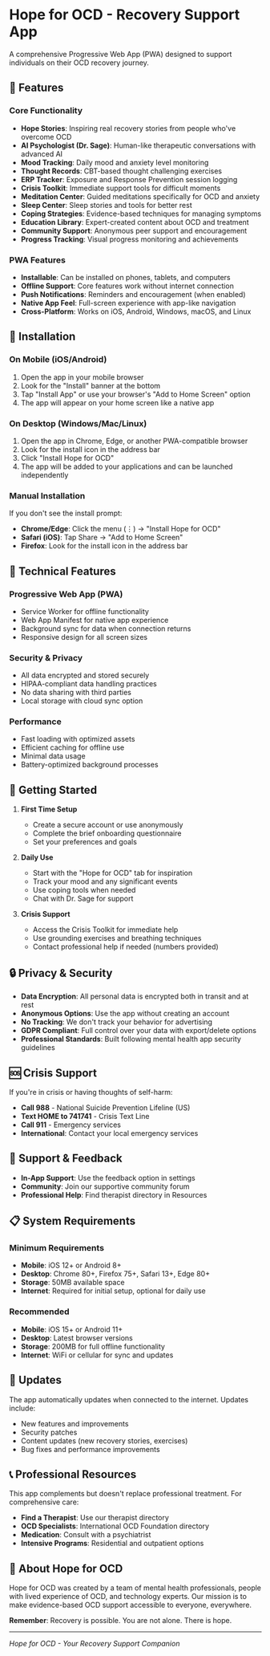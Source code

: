 # Hope for OCD - Recovery Support App

A comprehensive Progressive Web App (PWA) designed to support individuals on their OCD recovery journey.

## 🌟 Features

### Core Functionality
- **Hope Stories**: Inspiring real recovery stories from people who've overcome OCD
- **AI Psychologist (Dr. Sage)**: Human-like therapeutic conversations with advanced AI
- **Mood Tracking**: Daily mood and anxiety level monitoring
- **Thought Records**: CBT-based thought challenging exercises
- **ERP Tracker**: Exposure and Response Prevention session logging
- **Crisis Toolkit**: Immediate support tools for difficult moments
- **Meditation Center**: Guided meditations specifically for OCD and anxiety
- **Sleep Center**: Sleep stories and tools for better rest
- **Coping Strategies**: Evidence-based techniques for managing symptoms
- **Education Library**: Expert-created content about OCD and treatment
- **Community Support**: Anonymous peer support and encouragement
- **Progress Tracking**: Visual progress monitoring and achievements

### PWA Features
- **Installable**: Can be installed on phones, tablets, and computers
- **Offline Support**: Core features work without internet connection
- **Push Notifications**: Reminders and encouragement (when enabled)
- **Native App Feel**: Full-screen experience with app-like navigation
- **Cross-Platform**: Works on iOS, Android, Windows, macOS, and Linux

## 📱 Installation

### On Mobile (iOS/Android)
1. Open the app in your mobile browser
2. Look for the "Install" banner at the bottom
3. Tap "Install App" or use your browser's "Add to Home Screen" option
4. The app will appear on your home screen like a native app

### On Desktop (Windows/Mac/Linux)
1. Open the app in Chrome, Edge, or another PWA-compatible browser
2. Look for the install icon in the address bar
3. Click "Install Hope for OCD"
4. The app will be added to your applications and can be launched independently

### Manual Installation
If you don't see the install prompt:
- **Chrome/Edge**: Click the menu (⋮) → "Install Hope for OCD"
- **Safari (iOS)**: Tap Share → "Add to Home Screen"
- **Firefox**: Look for the install icon in the address bar

## 🔧 Technical Features

### Progressive Web App (PWA)
- Service Worker for offline functionality
- Web App Manifest for native app experience
- Background sync for data when connection returns
- Responsive design for all screen sizes

### Security & Privacy
- All data encrypted and stored securely
- HIPAA-compliant data handling practices
- No data sharing with third parties
- Local storage with cloud sync option

### Performance
- Fast loading with optimized assets
- Efficient caching for offline use
- Minimal data usage
- Battery-optimized background processes

## 🚀 Getting Started

1. **First Time Setup**
   - Create a secure account or use anonymously
   - Complete the brief onboarding questionnaire
   - Set your preferences and goals

2. **Daily Use**
   - Start with the "Hope for OCD" tab for inspiration
   - Track your mood and any significant events
   - Use coping tools when needed
   - Chat with Dr. Sage for support

3. **Crisis Support**
   - Access the Crisis Toolkit for immediate help
   - Use grounding exercises and breathing techniques
   - Contact professional help if needed (numbers provided)

## 🔒 Privacy & Security

- **Data Encryption**: All personal data is encrypted both in transit and at rest
- **Anonymous Options**: Use the app without creating an account
- **No Tracking**: We don't track your behavior for advertising
- **GDPR Compliant**: Full control over your data with export/delete options
- **Professional Standards**: Built following mental health app security guidelines

## 🆘 Crisis Support

If you're in crisis or having thoughts of self-harm:
- **Call 988** - National Suicide Prevention Lifeline (US)
- **Text HOME to 741741** - Crisis Text Line
- **Call 911** - Emergency services
- **International**: Contact your local emergency services

## 🤝 Support & Feedback

- **In-App Support**: Use the feedback option in settings
- **Community**: Join our supportive community forum
- **Professional Help**: Find therapist directory in Resources

## 📋 System Requirements

### Minimum Requirements
- **Mobile**: iOS 12+ or Android 8+
- **Desktop**: Chrome 80+, Firefox 75+, Safari 13+, Edge 80+
- **Storage**: 50MB available space
- **Internet**: Required for initial setup, optional for daily use

### Recommended
- **Mobile**: iOS 15+ or Android 11+
- **Desktop**: Latest browser versions
- **Storage**: 200MB for full offline functionality
- **Internet**: WiFi or cellular for sync and updates

## 🔄 Updates

The app automatically updates when connected to the internet. Updates include:
- New features and improvements
- Security patches
- Content updates (new recovery stories, exercises)
- Bug fixes and performance improvements

## 📞 Professional Resources

This app complements but doesn't replace professional treatment. For comprehensive care:
- **Find a Therapist**: Use our therapist directory
- **OCD Specialists**: International OCD Foundation directory
- **Medication**: Consult with a psychiatrist
- **Intensive Programs**: Residential and outpatient options

## 🌈 About Hope for OCD

Hope for OCD was created by a team of mental health professionals, people with lived experience of OCD, and technology experts. Our mission is to make evidence-based OCD support accessible to everyone, everywhere.

**Remember**: Recovery is possible. You are not alone. There is hope.

---

*Hope for OCD - Your Recovery Support Companion*